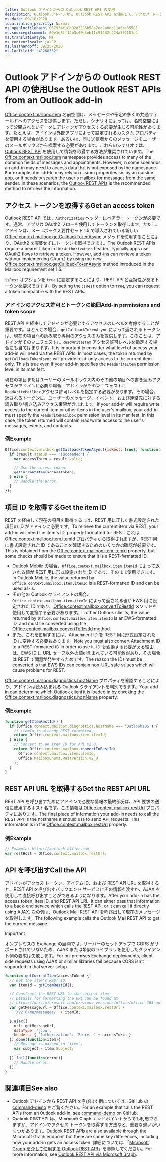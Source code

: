 ```yaml
---
title: Outlook アドインからの Outlook REST API の使用
description: Outlook アドインから Outlook REST API を使用して、アクセス トークンを取得する方法について説明します。
ms.date: 09/18/2020
localization_priority: Normal
ms.openlocfilehash: 067934f18b02d5106b58a7ec2a0de11a6ea35581
ms.sourcegitcommit: 09e1d8ff14b3c09a3eb11c91432c224a539181a4
ms.translationtype: MT
ms.contentlocale: ja-JP
ms.lasthandoff: 09/25/2020
ms.locfileid: "48268552"
---
```

# <a name="use-the-outlook-rest-apis-from-an-outlook-add-in"></a><span data-ttu-id="caf57-103">Outlook アドインからの Outlook REST API の使用</span><span class="sxs-lookup"><span data-stu-id="caf57-103">Use the Outlook REST APIs from an Outlook add-in</span></span>

<span data-ttu-id="caf57-p101">[Office.context.mailbox.item](../reference/objectmodel/preview-requirement-set/office.context.mailbox.item.md) 名前空間は、メッセージや予定の多くの共通フィールドへのアクセスを提供します。ただし、シナリオによっては、名前空間によって公開されないデータにアドインがアクセスする必要が生じる可能性があります。たとえば、アドインは外部アプリによって設定されるカスタム プロパティを使用する場合があります。あるいは、同じ送信者からのメッセージをユーザーのメールボックスから検索する必要があります。これらのシナリオでは、[Outlook REST API](/outlook/rest/index) を使用して情報を取得する方法が推奨されています。</span><span class="sxs-lookup"><span data-stu-id="caf57-p101">The [Office.context.mailbox.item](../reference/objectmodel/preview-requirement-set/office.context.mailbox.item.md) namespace provides access to many of the common fields of messages and appointments. However, in some scenarios an add-in may need to access data that is not exposed by the namespace. For example, the add-in may rely on custom properties set by an outside app, or it needs to search the user's mailbox for messages from the same sender. In these scenarios, the [Outlook REST APIs](/outlook/rest/index) is the recommended method to retrieve the information.</span></span>

## <a name="get-an-access-token"></a><span data-ttu-id="caf57-108">アクセス トークンを取得する</span><span class="sxs-lookup"><span data-stu-id="caf57-108">Get an access token</span></span>

<span data-ttu-id="caf57-p102">Outlook REST API では、`Authorization` ヘッダーにベアラー トークンが必要です。通常、アプリは OAuth2 フローを使用してトークンを取得します。ただし、アドインは、メールボックス要件セット 1.5 で導入されている新しい [Office.context.mailbox.getCallbackTokenAsync](../reference/objectmodel/preview-requirement-set/office.context.mailbox.md#methods) メソッドを使用することにより、OAuth2 を実装せずにトークンを取得できます。</span><span class="sxs-lookup"><span data-stu-id="caf57-p102">The Outlook REST APIs require a bearer token in the `Authorization` header. Typically apps use OAuth2 flows to retrieve a token. However, add-ins can retrieve a token without implementing OAuth2 by using the new [Office.context.mailbox.getCallbackTokenAsync](../reference/objectmodel/preview-requirement-set/office.context.mailbox.md#methods) method introduced in the Mailbox requirement set 1.5.</span></span>

<span data-ttu-id="caf57-112">`isRest` オプションを `true` に設定することにより、REST API と互換性があるトークンを要求できます。</span><span class="sxs-lookup"><span data-stu-id="caf57-112">By setting the `isRest` option to `true`, you can request a token compatible with the REST APIs.</span></span>

### <a name="add-in-permissions-and-token-scope"></a><span data-ttu-id="caf57-113">アドインのアクセス許可とトークンの範囲</span><span class="sxs-lookup"><span data-stu-id="caf57-113">Add-in permissions and token scope</span></span>

<span data-ttu-id="caf57-p103">REST API を経由してアドインが必要とするアクセスのレベルを考慮することが重要です。ほとんどの場合、`getCallbackTokenAsync` によって返されるトークンは、現在の項目への読み取り専用のアクセスのみを提供します。このことは、アドインがそのマニフェストに `ReadWriteItem` アクセス許可レベルを指定する場合にも当てはまります。</span><span class="sxs-lookup"><span data-stu-id="caf57-p103">It is important to consider what level of access your add-in will need via the REST APIs. In most cases, the token returned by `getCallbackTokenAsync` will provide read-only access to the current item only. This is true even if your add-in specifies the `ReadWriteItem` permission level in its manifest.</span></span>

<span data-ttu-id="caf57-p104">現在の項目またはユーザーのメールボックス内のその他の項目への書き込みアクセスがアドインに必要な場合、アドインがそのマニフェストに `ReadWriteMailbox` アクセス許可レベルを指定する必要があります。その場合、返されるトークンに、ユーザーのメッセージ、イベント、および連絡先に対する読み取り/書き込みアクセス権限が含まれます。</span><span class="sxs-lookup"><span data-stu-id="caf57-p104">If your add-in will require write access to the current item or other items in the user's mailbox, your add-in must specify the `ReadWriteMailbox` permission level in its manifest. In this case, the token returned will contain read/write access to the user's messages, events, and contacts.</span></span>

### <a name="example"></a><span data-ttu-id="caf57-119">例</span><span class="sxs-lookup"><span data-stu-id="caf57-119">Example</span></span>

```js
Office.context.mailbox.getCallbackTokenAsync({isRest: true}, function(result){
  if (result.status === "succeeded") {
    var accessToken = result.value;

    // Use the access token.
    getCurrentItem(accessToken);
  } else {
    // Handle the error.
  }
});
```

## <a name="get-the-item-id"></a><span data-ttu-id="caf57-120">項目 ID を取得する</span><span class="sxs-lookup"><span data-stu-id="caf57-120">Get the item ID</span></span>

<span data-ttu-id="caf57-121">REST を経由して現在の項目を取得するには、REST 用に正しく書式設定された項目の ID がアドインに必要です。</span><span class="sxs-lookup"><span data-stu-id="caf57-121">To retrieve the current item via REST, your add-in will need the item's ID, properly formatted for REST.</span></span> <span data-ttu-id="caf57-122">これは [Office.context.mailbox.item.itemId](../reference/objectmodel/preview-requirement-set/office.context.mailbox.item.md#properties) プロパティから取得されますが、REST 用に書式設定された ID であることを確認するためのいくつかの確認が必要です。</span><span class="sxs-lookup"><span data-stu-id="caf57-122">This is obtained from the [Office.context.mailbox.item.itemId](../reference/objectmodel/preview-requirement-set/office.context.mailbox.item.md#properties) property, but some checks should be made to ensure that it is a REST-formatted ID.</span></span>

- <span data-ttu-id="caf57-123">Outlook Mobile の場合、`Office.context.mailbox.item.itemId` によって返される値が REST 用に形式設定された ID であり、そのまま使用できます。</span><span class="sxs-lookup"><span data-stu-id="caf57-123">In Outlook Mobile, the value returned by `Office.context.mailbox.item.itemId` is a REST-formatted ID and can be used as-is.</span></span>
- <span data-ttu-id="caf57-124">その他の Outlook クライアントの場合、`Office.context.mailbox.item.itemId` によって返される値が EWS 用に設定された ID であり、[Office.context.mailbox.convertToRestId](../reference/objectmodel/preview-requirement-set/office.context.mailbox.md#methods) メソッドを使用して変換する必要があります。</span><span class="sxs-lookup"><span data-stu-id="caf57-124">In other Outlook clients, the value returned by `Office.context.mailbox.item.itemId` is an EWS-formatted ID, and must be converted using the [Office.context.mailbox.convertToRestId](../reference/objectmodel/preview-requirement-set/office.context.mailbox.md#methods) method.</span></span>
- <span data-ttu-id="caf57-125">また、これを使用するには、Attachment ID を REST 用に形式設定された ID に変換する必要もあります。</span><span class="sxs-lookup"><span data-stu-id="caf57-125">Note you must also convert Attachment ID to a REST-formatted ID in order to use it.</span></span> <span data-ttu-id="caf57-126">ID を変換する必要がある理由は、EWS ID に URL セーフ以外の値が含まれている可能性があり、その場合は REST で問題が発生するためです。</span><span class="sxs-lookup"><span data-stu-id="caf57-126">The reason the IDs must be converted is that EWS IDs can contain non-URL safe values which will cause problems for REST.</span></span>

<span data-ttu-id="caf57-127">[Office.context.mailbox.diagnostics.hostName](/javascript/api/outlook/office.diagnostics#hostname) プロパティを確認することにより、アドインは読み込まれる Outlook クライアントを判別できます。</span><span class="sxs-lookup"><span data-stu-id="caf57-127">Your add-in can determine which Outlook client it is loaded in by checking the [Office.context.mailbox.diagnostics.hostName](/javascript/api/outlook/office.diagnostics#hostname) property.</span></span>

### <a name="example"></a><span data-ttu-id="caf57-128">例</span><span class="sxs-lookup"><span data-stu-id="caf57-128">Example</span></span>

```js
function getItemRestId() {
  if (Office.context.mailbox.diagnostics.hostName === 'OutlookIOS') {
    // itemId is already REST-formatted.
    return Office.context.mailbox.item.itemId;
  } else {
    // Convert to an item ID for API v2.0.
    return Office.context.mailbox.convertToRestId(
      Office.context.mailbox.item.itemId,
      Office.MailboxEnums.RestVersion.v2_0
    );
  }
}
```

## <a name="get-the-rest-api-url"></a><span data-ttu-id="caf57-129">REST API URL を取得する</span><span class="sxs-lookup"><span data-stu-id="caf57-129">Get the REST API URL</span></span>

<span data-ttu-id="caf57-p107">REST API を呼び出すためにアドインで必要な情報の最終部分は、API 要求の送信に使用するホスト名です。この情報は [Office.context.mailbox.restUrl](../reference/objectmodel/preview-requirement-set/office.context.mailbox.md#properties) プロパティにあります。</span><span class="sxs-lookup"><span data-stu-id="caf57-p107">The final piece of information your add-in needs to call the REST API is the hostname it should use to send API requests. This information is in the [Office.context.mailbox.restUrl](../reference/objectmodel/preview-requirement-set/office.context.mailbox.md#properties) property.</span></span>

### <a name="example"></a><span data-ttu-id="caf57-132">例</span><span class="sxs-lookup"><span data-stu-id="caf57-132">Example</span></span>

```js
// Example: https://outlook.office.com
var restHost = Office.context.mailbox.restUrl;
```

## <a name="call-the-api"></a><span data-ttu-id="caf57-133">API を呼び出す</span><span class="sxs-lookup"><span data-stu-id="caf57-133">Call the API</span></span>

<span data-ttu-id="caf57-134">アドインがアクセス トークン、アイテム ID、および REST API URL を取得すると、REST API を呼び出すバックエンド サービスにその情報を渡すか、AJAX を使用して直接呼び出すことができるようになります。</span><span class="sxs-lookup"><span data-stu-id="caf57-134">After your add-in has the access token, item ID, and REST API URL, it can either pass that information to a back-end service which calls the REST API, or it can call it directly using AJAX.</span></span> <span data-ttu-id="caf57-135">次の例は、Outlook Mail REST API を呼び出して現在のメッセージを取得します。</span><span class="sxs-lookup"><span data-stu-id="caf57-135">The following example calls the Outlook Mail REST API to get the current message.</span></span>

> [!IMPORTANT]
> <span data-ttu-id="caf57-136">オンプレミスの Exchange の展開では、サーバーのセットアップで CORS がサポートされていないため、AJAX または類似のライブラリを使用したクライアント側の要求は失敗します。</span><span class="sxs-lookup"><span data-stu-id="caf57-136">For on-premises Exchange deployments, client-side requests using AJAX or similar libraries fail because CORS isn't supported in that server setup.</span></span>

```js
function getCurrentItem(accessToken) {
  // Get the item's REST ID.
  var itemId = getItemRestId();

  // Construct the REST URL to the current item.
  // Details for formatting the URL can be found at
  // https://docs.microsoft.com/previous-versions/office/office-365-api/api/version-2.0/mail-rest-operations#get-messages.
  var getMessageUrl = Office.context.mailbox.restUrl +
    '/v2.0/me/messages/' + itemId;

  $.ajax({
    url: getMessageUrl,
    dataType: 'json',
    headers: { 'Authorization': 'Bearer ' + accessToken }
  }).done(function(item){
    // Message is passed in `item`.
    var subject = item.Subject;
    ...
  }).fail(function(error){
    // Handle error.
  });
}
```

## <a name="see-also"></a><span data-ttu-id="caf57-137">関連項目</span><span class="sxs-lookup"><span data-stu-id="caf57-137">See also</span></span>

- <span data-ttu-id="caf57-138">Outlook アドインから REST API を呼び出す例については、GitHub の [command-demo](https://github.com/OfficeDev/outlook-add-in-command-demo) をご覧ください。</span><span class="sxs-lookup"><span data-stu-id="caf57-138">For an example that calls the REST APIs from an Outlook add-in, see [command-demo](https://github.com/OfficeDev/outlook-add-in-command-demo) on GitHub.</span></span>
- <span data-ttu-id="caf57-139">Outlook REST API は、Microsoft Graph エンドポイントからでも利用できますが、アドインでアクセス トークンを取得する方法など、重要な違いがいくつかあります。</span><span class="sxs-lookup"><span data-stu-id="caf57-139">Outlook REST APIs are also available through the Microsoft Graph endpoint but there are some key differences, including how your add-in gets an access token.</span></span> <span data-ttu-id="caf57-140">詳細については、「[Microsoft Graph を介して使用する Outlook REST API](/outlook/rest/index#outlook-rest-api-via-microsoft-graph)」を参照してください。</span><span class="sxs-lookup"><span data-stu-id="caf57-140">For more information, see [Outlook REST API via Microsoft Graph](/outlook/rest/index#outlook-rest-api-via-microsoft-graph).</span></span>